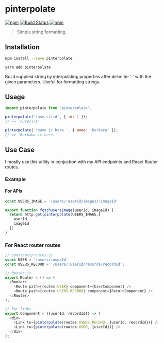 # pinterpolate

[![npm](https://img.shields.io/npm/v/pinterpolate.svg)](https://www.npmjs.com/package/pinterpolate)
[![Build Status](https://travis-ci.org/pratishshr/pinterpolate.svg?branch=master)](https://travis-ci.org/pratishshr/pinterpolate)
[![npm](https://img.shields.io/npm/dt/pinterpolate.svg)](https://www.npmjs.com/package/pinterpolate)

> Simple string formatting.

## Installation

```bash
npm install --save pinterpolate
```

```bash
yarn add pinterpolate
```

Build supplied string by interpolating properties after delimiter ':' with the given parameters.
Useful for formatting strings.

## Usage

```js
import pinterpolate from 'pinterpolate';

pinterpolate('/users/:id', { id: 1 });
// => '/users/1'

pinterpolate(':name is here.', { name: 'Barbara' });
// => 'Barbaba is here.'
```

## Use Case

I mostly use this utility in conjuction with my API endpoints and React Router routes.

### Example

#### For APIs
```js
const USERS_IMAGE = '/users/:userId/images/:imageId'

export function fetchUsersImage(userId, imageId) {
  return http.get(pinterpolate(USERS_IMAGE,{
    userId,
    imageId
  })
}
```

### For React router routes
```js
// constants/routes.js
const USER = '/users/:userId'
const USERS_RECORD = '/users/:userId/records/recordId';

// Router.js
export Router = () => (
  <Router> 
    <Route path={routes.USER} component={UserComponent} />
    <Route path={routes.USERS_RECORD} component={RecordComponent} />
  </Router>
);

// For links
export Component = ({userId, recordId}) => (
  <div>
    <Link to={pinterpolate(routes.USERS_RECORD, {userId, recordId})} />
    <Link to={pinterpolate(routes.USER, {userId})} />
  </div>
);
```
